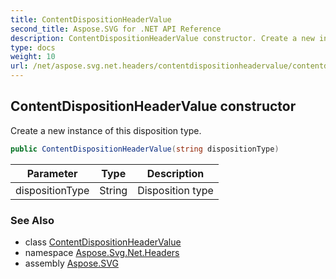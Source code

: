 ```yaml
---
title: ContentDispositionHeaderValue
second_title: Aspose.SVG for .NET API Reference
description: ContentDispositionHeaderValue constructor. Create a new instance of this disposition type
type: docs
weight: 10
url: /net/aspose.svg.net.headers/contentdispositionheadervalue/contentdispositionheadervalue/
---
```

## ContentDispositionHeaderValue constructor

Create a new instance of this disposition type.

```csharp
public ContentDispositionHeaderValue(string dispositionType)
```

| Parameter | Type | Description |
| --- | --- | --- |
| dispositionType | String | Disposition type |

### See Also

* class [ContentDispositionHeaderValue](../)
* namespace [Aspose.Svg.Net.Headers](../../contentdispositionheadervalue/)
* assembly [Aspose.SVG](../../../)
